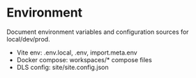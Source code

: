 # Environment

Document environment variables and configuration sources for local/dev/prod.

- Vite env: .env.local, .env, import.meta.env
- Docker compose: workspaces/* compose files
- DLS config: site/site.config.json

